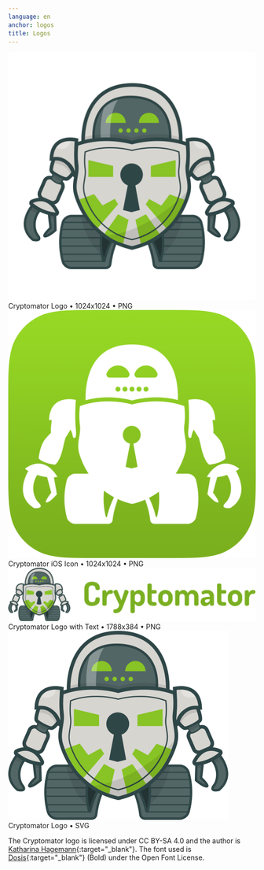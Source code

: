 ```yaml
---
language: en
anchor: logos
title: Logos
---
```

<div class="row">
  <div class="col-sm-6 col-md-3">
    <div class="thumbnail text-center">
      <a href="/resources/presskit/cryptomator-logo.png"><img src="/resources/presskit/cryptomator-logo.png"/></a>
      <div class="caption">Cryptomator Logo • 1024x1024 • PNG</div>
    </div>
  </div>
  <div class="col-sm-6 col-md-3">
    <div class="thumbnail text-center">
      <a href="/resources/presskit/cryptomator-ios-icon.png"><img src="/resources/presskit/cryptomator-ios-icon.png"/></a>
      <div class="caption">Cryptomator iOS Icon • 1024x1024 • PNG</div>
    </div>
  </div>
  <div class="clearfix visible-sm-block"></div>
  <div class="col-sm-12 col-md-6">
    <div class="thumbnail text-center">
      <a href="/resources/presskit/cryptomator-logo-text.png"><img src="/resources/presskit/cryptomator-logo-text.png"/></a>
      <div class="caption">Cryptomator Logo with Text • 1788x384 • PNG</div>
    </div>
  </div>
</div>

<div class="row">
  <div class="col-sm-6 col-md-3">
    <div class="thumbnail text-center">
      <a href="/resources/presskit/cryptomator-logo.svg"><img src="/resources/presskit/cryptomator-logo.svg"/></a>
      <div class="caption">Cryptomator Logo • SVG</div>
    </div>
  </div>
</div>

The Cryptomator logo is licensed under CC BY-SA 4.0 and the author is [Katharina Hagemann](https://ktoons.org/){:target="_blank"}. The font used is [Dosis](https://fonts.google.com/specimen/Dosis){:target="_blank"} (Bold) under the Open Font License.
